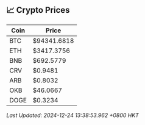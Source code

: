 ## 📈 Crypto Prices

| Coin | Price |
| ---- | ----- |
| BTC | $94341.6818 |
| ETH | $3417.3756 |
| BNB | $692.5779 |
| CRV | $0.9481 |
| ARB | $0.8032 |
| OKB | $46.0667 |
| DOGE | $0.3234 |

_Last Updated: 2024-12-24 13:38:53.962 +0800 HKT_